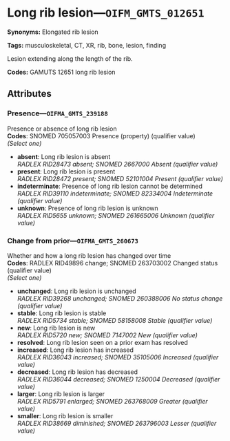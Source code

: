 # Long rib lesion—`OIFM_GMTS_012651`

**Synonyms:** Elongated rib lesion

**Tags:** musculoskeletal, CT, XR, rib, bone, lesion, finding

Lesion extending along the length of the rib.

**Codes:** GAMUTS 12651 long rib lesion

## Attributes

### Presence—`OIFMA_GMTS_239188`

Presence or absence of long rib lesion  
**Codes**: SNOMED 705057003 Presence (property) (qualifier value)  
*(Select one)*

- **absent**: Long rib lesion is absent  
_RADLEX RID28473 absent; SNOMED 2667000 Absent (qualifier value)_
- **present**: Long rib lesion is present  
_RADLEX RID28472 present; SNOMED 52101004 Present (qualifier value)_
- **indeterminate**: Presence of long rib lesion cannot be determined  
_RADLEX RID39110 indeterminate; SNOMED 82334004 Indeterminate (qualifier value)_
- **unknown**: Presence of long rib lesion is unknown  
_RADLEX RID5655 unknown; SNOMED 261665006 Unknown (qualifier value)_

### Change from prior—`OIFMA_GMTS_260673`

Whether and how a long rib lesion has changed over time  
**Codes**: RADLEX RID49896 change; SNOMED 263703002 Changed status (qualifier value)  
*(Select one)*

- **unchanged**: Long rib lesion is unchanged  
_RADLEX RID39268 unchanged; SNOMED 260388006 No status change (qualifier value)_
- **stable**: Long rib lesion is stable  
_RADLEX RID5734 stable; SNOMED 58158008 Stable (qualifier value)_
- **new**: Long rib lesion is new  
_RADLEX RID5720 new; SNOMED 7147002 New (qualifier value)_
- **resolved**: Long rib lesion seen on a prior exam has resolved  
- **increased**: Long rib lesion has increased  
_RADLEX RID36043 increased; SNOMED 35105006 Increased (qualifier value)_
- **decreased**: Long rib lesion has decreased  
_RADLEX RID36044 decreased; SNOMED 1250004 Decreased (qualifier value)_
- **larger**: Long rib lesion is larger  
_RADLEX RID5791 enlarged; SNOMED 263768009 Greater (qualifier value)_
- **smaller**: Long rib lesion is smaller  
_RADLEX RID38669 diminished; SNOMED 263796003 Lesser (qualifier value)_
